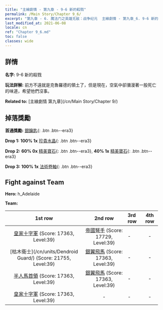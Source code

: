```yaml
---
title: "主線劇情 - 第九章 - 9-6 新的殺戮"
permalink: /Main Story/Chapter 9_6/
excerpt: "第九章 - 6. 魔法门之英雄无敌：战争纪元  主線劇情 - 第九章_6. 9-6 新的殺戮"
last_modified_at: 2021-06-08
locale: cn
ref: "Chapter 9_6.md"
toc: false
classes: wide
---
```


## 詳情

 **名字:** 9-6 新的殺戮

 **玩法詳解:** 前方不遠就是克魯羅德的領土了，但是現在，空氣中卻瀰漫著一股死亡的味道，希望他們沒事。

 **Related to:** [主線劇情 第九章](/cn/Main Story/Chapter 9/)

## 掉落獎勵

 **首通獎勵:** [銀鑰匙](/cn/Items/con_693/){: .btn .btn--era3}

 **Drop 1:** **100% 1x** [珍貴水晶](/cn/Items/mat_31/){: .btn .btn--era3}

 **Drop 2:** **60% 0x** [精美寶石](/cn/Items/mat_23/){: .btn .btn--era3}, **40% 1x** [精美寶石](/cn/Items/mat_23/){: .btn .btn--era3}

 **Drop 3:** **100% 1x** [法術卷軸](/cn/Items/con_694/){: .btn .btn--era3}


## Fight against Team
 **Hero:** h_Adelaide

 **Team:**


  | 1st row | 2nd row | 3rd row | 4th row |
  |:----:|:----:|:----|:----:|
  | [皇家十字軍](/cn/units/Swordsman/) (Score: 17363, Level:39)  | [帝國弩手](/cn/units/Marksman/) (Score: 17729, Level:39)  | - | - |
  | [枯木衛士](/cn/units/Dendroid Guard/) (Score: 21755, Level:39)  | [銀翼飛馬](/cn/units/Pegasus/) (Score: 17363, Level:39)  | - | - |
  | [半人馬首領](/cn/units/Centaur/) (Score: 17363, Level:39)  | [銀翼飛馬](/cn/units/Pegasus/) (Score: 17363, Level:39)  | - | - |
  | [皇家十字軍](/cn/units/Swordsman/) (Score: 17363, Level:39)  | - | - | - |


